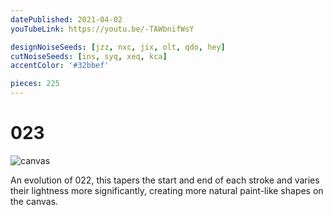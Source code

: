 ```yaml
---
datePublished: 2021-04-02
youTubeLink: https://youtu.be/-TAWbnifWsY

designNoiseSeeds: [jzz, nxc, jix, olt, qdo, hey]
cutNoiseSeeds: [ins, syq, xeq, kca]
accentColor: '#32bbef'

pieces: 225
---
```


# 023

![canvas](https://res.cloudinary.com/abstract-puzzles/image/upload/w_2000/023_jzz-nxc-jix-olt-qdo-hey_ins-syq-xeq-kca?raw=true)

An evolution of 022, this tapers the start and end of each stroke and varies their lightness more significantly, creating more natural paint-like shapes on the canvas.

